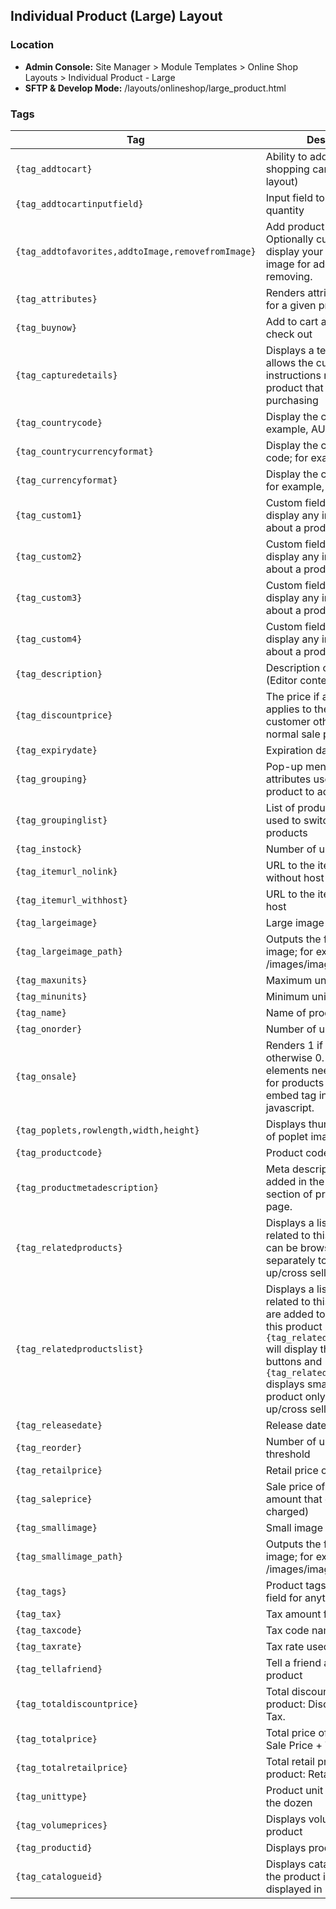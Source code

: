 ## Individual Product (Large) Layout

### Location
* **Admin Console:** Site Manager > Module Templates > Online Shop Layouts > Individual Product - Large
* **SFTP & Develop Mode:** /layouts/onlineshop/large_product.html

### Tags

Tag | Description
-------------- | -------------
`{tag_addtocart}` | Ability to add products to the shopping cart (vertical layout)
`{tag_addtocartinputfield}` | Input field to enter product quantity
`{tag_addtofavorites,addtoImage,removefromImage}` | Add product to favorites list. Optionally customize to display your own custom image for adding and removing.
`{tag_attributes}` | Renders attribute dropdowns for a given product
`{tag_buynow}` | Add to cart and redirects to check out
`{tag_capturedetails}` | Displays a text box that allows the customer to enter instructions related to the product that they are purchasing
`{tag_countrycode}` | Display the country code; for example, AU
`{tag_countrycurrencyformat}` | Display the country currency code; for example, AUD
`{tag_currencyformat}` | Display the currency format; for example, $
`{tag_custom1}` | Custom field #1. Use to display any information about a product
`{tag_custom2}` | Custom field #2. Use to display any information about a product
`{tag_custom3}` | Custom field #3. Use to display any information about a product
`{tag_custom4}` | Custom field #4. Use to display any information about a product
`{tag_description}` | Description of the product (Editor content)
`{tag_discountprice}` | The price if a discount applies to the current customer otherwise the normal sale price.
`{tag_expirydate}` | Expiration date of product
`{tag_grouping}` | Pop-up menu of product attributes used to select a product to add to cart
`{tag_groupinglist}` | List of product attributes used to switch between products
`{tag_instock}` | Number of units in stock
`{tag_itemurl_nolink}` | URL to the item referred, without host
`{tag_itemurl_withhost}` | URL to the item referred, with host
`{tag_largeimage}` | Large image for product
`{tag_largeimage_path}` | Outputs the file path of the image; for example, /images/imagename.jpg
`{tag_maxunits}` | Maximum units
`{tag_minunits}` | Minimum units
`{tag_name}` | Name of product
`{tag_onorder}` | Number of units on order
`{tag_onsale}` | Renders 1 if product on sale, otherwise 0. If page elements need to be altered for products on sale, then embed tag in relevant javascript.
`{tag_poplets,rowlength,width,height}` | Displays thumbnail version of poplet images
`{tag_productcode}` | Product code
`{tag_productmetadescription}` | Meta description information added in the SEO Metadata section of product details page.
`{tag_relatedproducts}` | Displays a list of products related to this product that can be browsed and added separately to cart (useful for up/cross selling purposes)
`{tag_relatedproductslist}` | Displays a list of products related to this product that are added to the cart when this product is. `{tag_relatedproductslist,7}` will display them as radio buttons and `{tag_relatedproductslist,8}` displays small images of the product only. (useful for up/cross selling purposes)
`{tag_releasedate}` | Release date of item
`{tag_reorder}` | Number of units to reorder threshold
`{tag_retailprice}` | Retail price of the product
`{tag_saleprice}` | Sale price of the product (the amount that customers are charged)
`{tag_smallimage}` | Small image for product
`{tag_smallimage_path}` | Outputs the file path of the image; for example, /images/imagename.jpg
`{tag_tags}` | Product tags (you can use field for anything)
`{tag_tax}` | Tax amount for the product
`{tag_taxcode}` | Tax code name used for item
`{tag_taxrate}` | Tax rate used for item (%)
`{tag_tellafriend}` | Tell a friend about this product
`{tag_totaldiscountprice}` | Total discounted price of the product: Discount Price + Tax.
`{tag_totalprice}` | Total price of the product: Sale Price + Tax
`{tag_totalretailprice}` | Total retail price of the product: Retail Price + Tax
`{tag_unittype}` | Product unit type: single, by the dozen
`{tag_volumeprices}` | Displays volume pricing for product
`{tag_productid}` | Displays product system id
`{tag_catalogueid}` | Displays catalog system id the product is currently displayed in


